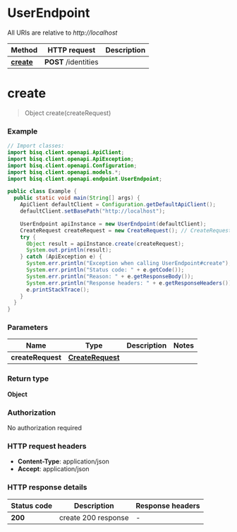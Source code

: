 # UserEndpoint

All URIs are relative to *http://localhost*

| Method | HTTP request | Description |
|------------- | ------------- | -------------|
| [**create**](UserEndpoint.md#create) | **POST** /identities |  |


<a id="create"></a>
# **create**
> Object create(createRequest)



### Example
```java
// Import classes:
import bisq.client.openapi.ApiClient;
import bisq.client.openapi.ApiException;
import bisq.client.openapi.Configuration;
import bisq.client.openapi.models.*;
import bisq.client.openapi.endpoint.UserEndpoint;

public class Example {
  public static void main(String[] args) {
    ApiClient defaultClient = Configuration.getDefaultApiClient();
    defaultClient.setBasePath("http://localhost");

    UserEndpoint apiInstance = new UserEndpoint(defaultClient);
    CreateRequest createRequest = new CreateRequest(); // CreateRequest | 
    try {
      Object result = apiInstance.create(createRequest);
      System.out.println(result);
    } catch (ApiException e) {
      System.err.println("Exception when calling UserEndpoint#create");
      System.err.println("Status code: " + e.getCode());
      System.err.println("Reason: " + e.getResponseBody());
      System.err.println("Response headers: " + e.getResponseHeaders());
      e.printStackTrace();
    }
  }
}
```

### Parameters

| Name | Type | Description  | Notes |
|------------- | ------------- | ------------- | -------------|
| **createRequest** | [**CreateRequest**](CreateRequest.md)|  | |

### Return type

**Object**

### Authorization

No authorization required

### HTTP request headers

 - **Content-Type**: application/json
 - **Accept**: application/json

### HTTP response details
| Status code | Description | Response headers |
|-------------|-------------|------------------|
| **200** | create 200 response |  -  |

